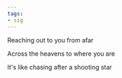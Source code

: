 ```yaml
---
tags:
- sig
---
```


Reaching out to you from afar

Across the heavens to where you are

It's like chasing after a shooting star